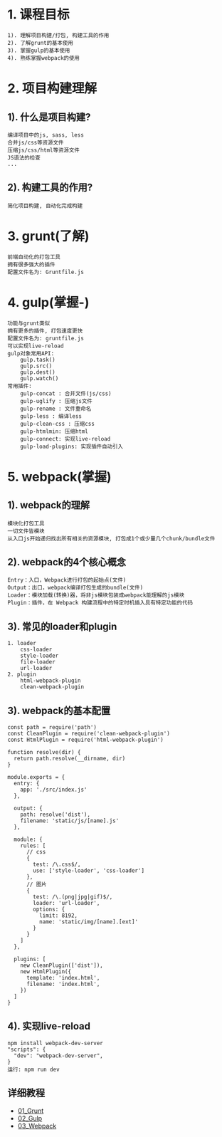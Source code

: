 # 1. 课程目标
    1). 理解项目构建/打包, 构建工具的作用
    2). 了解grunt的基本使用
    3). 掌握gulp的基本使用
    4). 熟练掌握webpack的使用
    
# 2. 项目构建理解
## 1). 什么是项目构建?
    编译项目中的js, sass, less
    合并js/css等资源文件
    压缩js/css/html等资源文件
    JS语法的检查
    ...
    
## 2). 构建工具的作用?
    简化项目构建, 自动化完成构建

# 3. grunt(了解)
    前端自动化的打包工具
    拥有很多强大的插件
    配置文件名为: Gruntfile.js
    
# 4. gulp(掌握-)
    功能与grunt类似
    拥有更多的插件, 打包速度更快
    配置文件名为: gruntfile.js
    可以实现live-reload
    gulp对象常用API:
        gulp.task()
        gulp.src()
        gulp.dest()
        gulp.watch()
    常用插件:
        gulp-concat : 合并文件(js/css)
        gulp-uglify : 压缩js文件
        gulp-rename : 文件重命名
        gulp-less : 编译less
        gulp-clean-css : 压缩css
        gulp-htmlmin: 压缩html
        gulp-connect: 实现live-reload
        gulp-load-plugins: 实现插件自动引入

# 5. webpack(掌握)
## 1). webpack的理解
    模块化打包工具
    一切文件皆模块
    从入口js开始递归找出所有相关的资源模块, 打包成1个或少量几个chunk/bundle文件
    
## 2). webpack的4个核心概念
    Entry：入口，Webpack进行打包的起始点(文件)
    Output：出口，webpack编译打包生成的bundle(文件)
    Loader：模块加载(转换)器，将非js模块包装成webpack能理解的js模块
    Plugin：插件，在 Webpack 构建流程中的特定时机插入具有特定功能的代码
    
## 3). 常见的loader和plugin
    1. loader
        css-loader
        style-loader
        file-loader
        url-loader
    2. plugin
        html-webpack-plugin
        clean-webpack-plugin
        
## 3). webpack的基本配置
    const path = require('path')
    const CleanPlugin = require('clean-webpack-plugin')
    const HtmlPlugin = require('html-webpack-plugin')
    
    function resolve(dir) {
      return path.resolve(__dirname, dir)
    }
    
    module.exports = {
      entry: {
        app: './src/index.js'
      },
    
      output: {
        path: resolve('dist'),
        filename: 'static/js/[name].js'
      },
    
      module: {
        rules: [
          // css
          {
            test: /\.css$/,
            use: ['style-loader', 'css-loader']
          },
          // 图片
          {
            test: /\.(png|jpg|gif)$/,
            loader: 'url-loader',
            options: {
              limit: 8192,
              name: 'static/img/[name].[ext]'
            }
          }
        ]
      },
    
      plugins: [
        new CleanPlugin(['dist']),
        new HtmlPlugin({
          template: 'index.html',
          filename: 'index.html',
        })
      ]
    }

## 4). 实现live-reload
    npm install webpack-dev-server
    "scripts": {
      "dev": "webpack-dev-server",
    }
    运行: npm run dev
    
## 详细教程
- [01_Grunt](教程/01_Grunt.md)
- [02_Gulp](教程/02_Gulp.md)
- [03_Webpack](教程/03_Webpack.md)